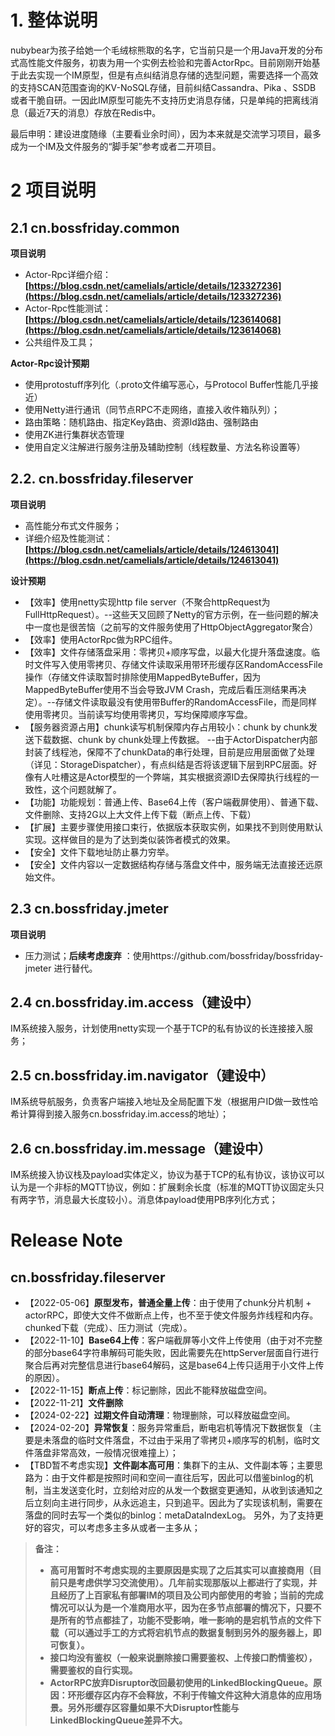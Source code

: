 # 1. 整体说明

nubybear为孩子给她一个毛绒棕熊取的名字，它当前只是一个用Java开发的分布式高性能文件服务，初衷为用一个实例去检验和完善ActorRpc。目前刚刚开始基于此去实现一个IM原型，但是有点纠结消息存储的选型问题，需要选择一个高效的支持SCAN范围查询的KV-NoSQL存储，目前纠结Cassandra、Pika 、SSDB 或者干脆自研。一因此IM原型可能先不支持历史消息存储，只是单纯的把离线消息（最近7天的消息）存放在Redis中。

最后申明：建设进度随缘（主要看业余时间），因为本来就是交流学习项目，最多成为一个IM及文件服务的“脚手架”参考或者二开项目。

# 2 项目说明

## 2.1 cn.bossfriday.common

**项目说明**

* Actor-Rpc详细介绍：**[https://blog.csdn.net/camelials/article/details/123327236](https://blog.csdn.net/camelials/article/details/123327236)**
* Actor-Rpc性能测试：**[https://blog.csdn.net/camelials/article/details/123614068](https://blog.csdn.net/camelials/article/details/123614068)**
* 公共组件及工具；

**Actor-Rpc设计预期**
* 使用protostuff序列化（.proto文件编写恶心，与Protocol Buffer性能几乎接近）
* 使用Netty进行通讯（同节点RPC不走网络，直接入收件箱队列）；
* 路由策略：随机路由、指定Key路由、资源Id路由、强制路由
* 使用ZK进行集群状态管理
* 使用自定义注解进行服务注册及辅助控制（线程数量、方法名称设置等）

## 2.2. cn.bossfriday.fileserver

**项目说明**

* 高性能分布式文件服务；
* 详细介绍及性能测试：**[https://blog.csdn.net/camelials/article/details/124613041](https://blog.csdn.net/camelials/article/details/124613041)**

**设计预期**

* 【效率】使用netty实现http file server（不聚合httpRequest为FullHttpRequest）。--这些天又回顾了Netty的官方示例，在一些问题的解决中一度也是很苦恼（之前写的文件服务使用了HttpObjectAggregator聚合）
* 【效率】使用ActorRpc做为RPC组件。
* 【效率】文件存储落盘采用：零拷贝+顺序写盘，以最大化提升落盘速度。临时文件写入使用零拷贝、存储文件读取采用带环形缓存区RandomAccessFile操作（存储文件读取暂时排除使用MappedByteBuffer，因为MappedByteBuffer使用不当会导致JVM Crash，完成后看压测结果再决定）。--存储文件读取最没有使用带Buffer的RandomAccessFile，而是同样使用零拷贝。当前读写均使用零拷贝，写均保障顺序写盘。
* 【服务器资源占用】chunk读写机制保障内存占用较小：chunk by chunk发送下载数据、chunk by chunk处理上传数据。 --由于ActorDispatcher内部封装了线程池，保障不了chunkData的串行处理，目前是应用层面做了处理（详见：StorageDispatcher），有点纠结是否将该逻辑下层到RPC层面。好像有人吐槽这是Actor模型的一个弊端，其实根据资源ID去保障执行线程的一致性，这个问题就解了。
* 【功能】功能规划：普通上传、Base64上传（客户端截屏使用）、普通下载、文件删除、支持2G以上大文件上传下载（断点上传、下载）
* 【扩展】主要步骤使用接口束行，依据版本获取实例，如果找不到则使用默认实现。这样做目的是为了达到类似装饰者模式的效果。
* 【安全】文件下载地址防止暴力穷举。
* 【安全】文件内容以一定数据结构存储与落盘文件中，服务端无法直接还远原始文件。

## 2.3 cn.bossfriday.jmeter

**项目说明**

* 压力测试；**后续考虑废弃**  ：使用https://github.com/bossfriday/bossfriday-jmeter 进行替代。

## 2.4 cn.bossfriday.im.access（建设中）
IM系统接入服务，计划使用netty实现一个基于TCP的私有协议的长连接接入服务；

## 2.5 cn.bossfriday.im.navigator（建设中）
IM系统导航服务，负责客户端接入地址及全局配置下发（根据用户ID做一致性哈希计算得到接入服务cn.bossfriday.im.access的地址）；

## 2.6 cn.bossfriday.im.message（建设中）
IM系统接入协议栈及payload实体定义，协议为基于TCP的私有协议，该协议可以认为是一个非标的MQTT协议，例如：扩展剩余长度（标准的MQTT协议固定头只有两字节，消息最大长度较小）。消息体payload使用PB序列化方式；

# Release Note

## cn.bossfriday.fileserver

* 【2022-05-06】**原型发布，普通全量上传**：由于使用了chunk分片机制 + actorRPC，即使大文件不做断点上传，也不至于使文件服务炸线程和内存。chunked下载（完成）、压力测试（完成）。
* 【2022-11-10】**Base64上传**：客户端截屏等小文件上传使用（由于对不完整的部分base64字符串解码可能失败，因此需要先在httpServer层面自行进行聚合后再对完整信息进行base64解码，这是base64上传只适用于小文件上传的原因）。
* 【2022-11-15】**断点上传**：标记删除，因此不能释放磁盘空间。
* 【2022-11-21】**文件删除**
* 【2024-02-22】**过期文件自动清理**：物理删除，可以释放磁盘空间。
* 【2024-02-20】**异常恢复**：服务异常重启，断电宕机等情况下数据恢复（主要是未落盘的临时文件落盘，不过由于采用了零拷贝+顺序写的机制，临时文件落盘非常高效，一般情况很难撞上）；
* 【TBD暂不考虑实现】**文件副本高可用**：集群下的主从、文件副本等；主要思路为：由于文件都是按照时间和空间一直往后写，因此可以借鉴binlog的机制，当主发送变化时，立刻给对应的从发一个数据变更通知，从收到该通知之后立刻向主进行同步，从永远追主，只到追平。因此为了实现该机制，需要在落盘的同时去写一个类似的binlog：metaDataIndexLog。 另外，为了支持更好的容灾，可以考虑多主多从或者一主多从；

> **备注：**
> * **高可用暂时不考虑实现的主要原因是实现了之后其实可以直接商用（目前只是考虑供学习交流使用）。几年前实现那版以上都进行了实现，并且经历了上百家私有部署IM的项目及公司内部使用的考验；当前的完成情况可以认为是一个准商用水平，因为在多节点部署的情况下，只要不是所有的节点都挂了，功能不受影响，唯一影响的是宕机节点的文件下载（可以通过手工的方式将宕机节点的数据复制到另外的服务器上，即可恢复）。**
> * **接口均没有鉴权（一般来说删除接口需要鉴权、上传接口酌情鉴权），需要鉴权的自行实现。**
> * **ActorRPC放弃Disruptor改回最初使用的LinkedBlockingQueue。原因：环形缓存区内存不会释放，不利于传输文件这种大消息体的应用场景。另外形缓存区容量如果不大Disruptor性能与LinkedBlockingQueue差异不大。**

